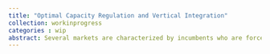 ```yaml
---
title: "Optimal Capacity Regulation and Vertical Integration"
collection: workinprogress
categories : wip
abstract: Several markets are characterized by incumbents who are forced by the regulatory authorities to make part of their productive investments available to their competitors. In this paper, we study the equilibrium and welfare effect of such regulation where the incumbent who produces in a wholesale market and sells in a retail market is forced to offer parts of its productive capacity to an independent retailer. We assume that an incumbent producer competes with an independent producer via a multi-unit auction wholesale market. Both firms offer a step function and are capacity-constrained. The incumbent firm owns a retailer that competes à la Cournot with an independent retailer. We first describe the effect of vertical integration in that context. Then, we show how allocating part of the production capacity to the independent retailer changes the equilibrium in both markets. Then, we analyze the optimal capacity offered that maximizes welfare.
---
```



